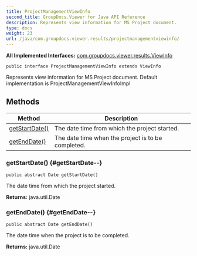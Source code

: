 ```yaml
---
title: ProjectManagementViewInfo
second_title: GroupDocs.Viewer for Java API Reference
description: Represents view information for MS Project document.
type: docs
weight: 23
url: /java/com.groupdocs.viewer.results/projectmanagementviewinfo/
---
```

**All Implemented Interfaces:**
[com.groupdocs.viewer.results.ViewInfo](../../com.groupdocs.viewer.results/viewinfo)
```
public interface ProjectManagementViewInfo extends ViewInfo
```

Represents view information for MS Project document. Default implementation is ProjectManagementViewInfoImpl
## Methods

| Method | Description |
| --- | --- |
| [getStartDate()](#getStartDate--) | The date time from which the project started. |
| [getEndDate()](#getEndDate--) | The date time when the project is to be completed. |
### getStartDate() {#getStartDate--}
```
public abstract Date getStartDate()
```


The date time from which the project started.

**Returns:**
java.util.Date
### getEndDate() {#getEndDate--}
```
public abstract Date getEndDate()
```


The date time when the project is to be completed.

**Returns:**
java.util.Date
